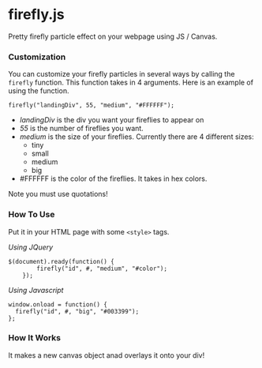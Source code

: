 # firefly.js
Pretty firefly particle effect on your webpage using JS / Canvas.

### Customization
You can customize your firefly particles in several ways by calling the `firefly` function. This function takes in 4 arguments.
Here is an example of using the function.

`firefly("landingDiv", 55, "medium", "#FFFFFF");`

* _landingDiv_ is the div you want your fireflies to appear on
* _55_ is the number of fireflies you want.
* _medium_ is the size of your fireflies. Currently there are 4 different sizes:
  * tiny
  * small
  * medium
  * big
* #FFFFFF is the color of the fireflies. It takes in hex colors.

Note you must use quotations!

### How To Use
Put it in your HTML page with some `<style>` tags.

*Using JQuery*
```	
$(document).ready(function() {
		firefly("id", #, "medium", "#color");
	});
```
	
*Using Javascript*
```    
window.onload = function() { 
  firefly("id", #, "big", "#003399"); 
};
```

### How It Works
It makes a new canvas object anad overlays it onto your div!
